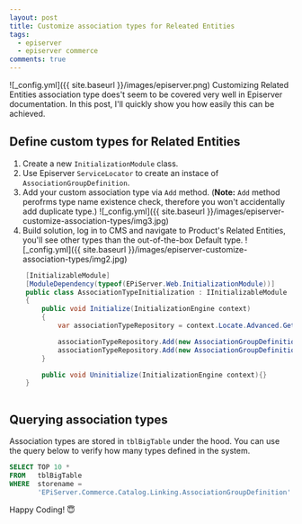 ```yaml
---
layout: post
title: Customize association types for Releated Entities 
tags:
  - episerver
  - episerver commerce
comments: true
---
```


![_config.yml]({{ site.baseurl }}/images/episerver.png)
Customizing Related Entities association type does't seem to be covered very well in Episerver documentation. In this post, I'll quickly show you how easily this can be achieved. 


## Define custom types for Related Entities

1. Create a new `InitializationModule` class.
2. Use Episerver `ServiceLocator` to create an instace of `AssociationGroupDefinition`.
3. Add your custom association type via `Add` method. (**Note:** `Add` method perofrms type name existence check, therefore you won't accidentally add duplicate type.)
![_config.yml]({{ site.baseurl }}/images/episerver-customize-association-types/img3.jpg)
4. Build solution, log in to CMS and navigate to Product's Related Entities, you'll see other types than the out-of-the-box Default type.
![_config.yml]({{ site.baseurl }}/images/episerver-customize-association-types/img2.jpg)

```c#
    [InitializableModule]
    [ModuleDependency(typeof(EPiServer.Web.InitializationModule))]
    public class AssociationTypeInitialization : IInitializableModule
    {
        public void Initialize(InitializationEngine context)
        {
            var associationTypeRepository = context.Locate.Advanced.GetInstance<GroupDefinitionRepository<AssociationGroupDefinition>>();

            associationTypeRepository.Add(new AssociationGroupDefinition() { Name = "cross-selling" });
            associationTypeRepository.Add(new AssociationGroupDefinition() { Name = "upselling" });
        }

        public void Uninitialize(InitializationEngine context){}
    }
      
```
## Querying association types 

Association types are stored in `tblBigTable` under the hood. You can use the query below to verify how many types defined in the system.

```sql
SELECT TOP 10 * 
FROM   tblBigTable 
WHERE  storename = 
       'EPiServer.Commerce.Catalog.Linking.AssociationGroupDefinition' 
```


Happy Coding! 😇